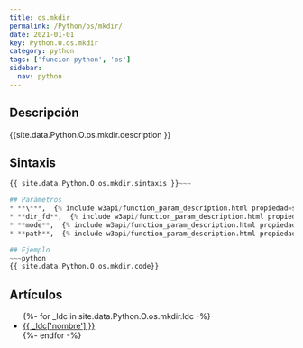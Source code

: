 ```yaml
---
title: os.mkdir
permalink: /Python/os/mkdir/
date: 2021-01-01
key: Python.O.os.mkdir
category: python
tags: ['funcion python', 'os']
sidebar: 
  nav: python
---
```


## Descripción
{{site.data.Python.O.os.mkdir.description }}

## Sintaxis
~~~python
{{ site.data.Python.O.os.mkdir.sintaxis }}~~~

## Parámetros
* **\***,  {% include w3api/function_param_description.html propiedad=site.data.Python.O.os.mkdir valor="*" %}
* **dir_fd**,  {% include w3api/function_param_description.html propiedad=site.data.Python.O.os.mkdir valor="dir_fd" %}
* **mode**,  {% include w3api/function_param_description.html propiedad=site.data.Python.O.os.mkdir valor="mode" %}
* **path**,  {% include w3api/function_param_description.html propiedad=site.data.Python.O.os.mkdir valor="path" %}

## Ejemplo
~~~python
{{ site.data.Python.O.os.mkdir.code}}
~~~

## Artículos
<ul>
{%- for _ldc in site.data.Python.O.os.mkdir.ldc -%}
   <li>
       <a href="{{_ldc['url'] }}">{{ _ldc['nombre'] }}</a>
   </li>
{%- endfor -%}
</ul>
